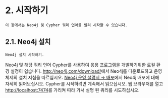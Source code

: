 # 2. 시작하기

```
이 장에서는 Neo4j 및 Cypher 쿼리 언어를 빨리 시작할 수 있습니다.
```

## 2.1. Neo4j 설치

```
Neo4j 설치 시작하기.
```

Neo4j 및 해당 쿼리 언어 Cypher를 사용하여 응용 프로그램을 개발하기위한 로컬 환경 설정이 쉽습니다. <http://neo4j.com/download/>에서 Neo4j를 다운로드하고 운영 체제의 설치 지침을 따르십시오. [Neo4j 운영 설명서 → 배포](https://neo4j.com/docs/operations-manual/current/installation/)에서 Neo4j 배포에 대해 자세히 읽어보십시오. Cypher를 시작하려면 계속해서 읽으십시오. 웹 브라우저를 열고 [http://localhost:7474](http://localhost:7474/)를 가리켜 따라 가서 설명 된 쿼리를 시도하십시오.